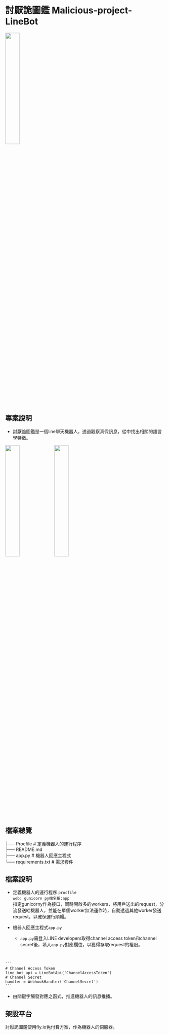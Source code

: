 # 討厭詭圖鑑 Malicious-project-LineBot
<img src="https://user-images.githubusercontent.com/116346920/207012181-c60c7bb3-d807-484c-b0d0-aeb0506d5b5d.png" width=30%>

## 專案說明
- 討厭詭圖鑑是一個line聊天機器人，透過觀察真假訊息，從中找出相關的語言學特徵。
<img src="https://user-images.githubusercontent.com/116346920/207036936-4c281ef3-05a9-4421-89b9-31ff8bb25057.gif" width=30%>
<img src="https://user-images.githubusercontent.com/116346920/207417220-a0855683-4435-4c8d-b679-0517aa801e7d.png" width=30%>





## 檔案總覽

├── Procfile              # 定義機器人的運行程序<br>
├── README.md                  
├── app.py                # 機器人回應主程式  
└── requirements.txt      # 需求套件

## 檔案說明
- 定義機器人的運行程序 ```procfile``` <br>
```web: gunicorn py檔名稱:app```<br>
指定gunicorny作為接口，同時開啟多的workers，將用戶送出的request，分流發送給機器人，並能在單個worker無法運作時，自動透過其他worker發送request，以確保運行順暢。


- 機器人回應主程式```app.py```
	- ```app.py```需登入LINE developers取得channel access token和channel secret後，填入```app.py```對應欄位，以獲得存取request的權限。
<br>

	```
	# Channel Access Token
	line_bot_api = LineBotApi('ChannelAccessToken')
	# Channel Secret
	handler = WebhookHandler('ChannelSecret')
	```
	
- 由關鍵字觸發對應之函式，推進機器人的訊息推播。


## 架設平台
討厭詭圖鑑使用fly.io免付費方案，作為機器人的伺服器。





